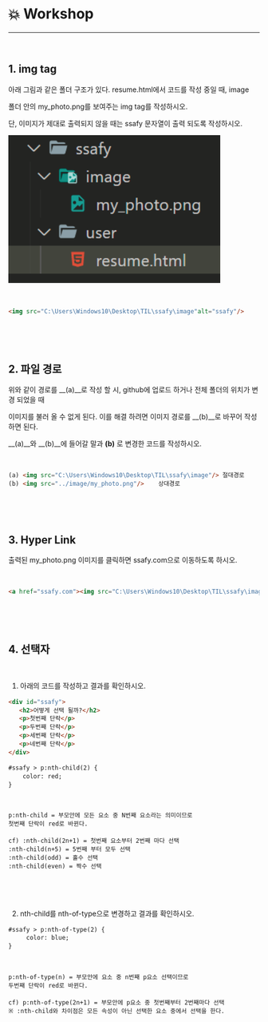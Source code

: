 # :boom: Workshop

---

​																																	

## 1. img tag

아래 그림과 같은 폴더 구조가 있다. resume.html에서 코드를 작성 중일 때, image

폴더 안의 my_photo.png를 보여주는 img tag를 작성하시오.

단, 이미지가 제대로 출력되지 않을 때는 ssafy 문자열이 출력 되도록 작성하시오.



![image-20210802173127763](0802_workshop.assets/image-20210802173127763.png)

​									

```html
<img src="C:\Users\Windows10\Desktop\TIL\ssafy\image"alt="ssafy"/>
```

​																			

​																				

## 2. 파일 경로

위와 같이 경로를 __(a)__로 작성 할 시, github에 업로드 하거나 전체 폴더의 위치가 변경 되었을 때 

이미지를 불러 올 수 없게 된다. 이를 해결 하려면 이미지 경로를 __(b)__로 바꾸어 작성하면 된다.

__(a)__와 __(b)__에 들어갈 말과 __(b)__ 로 변경한 코드를 작성하시오.

​																								

```html
(a) <img src="C:\Users\Windows10\Desktop\TIL\ssafy\image"/> 절대경로
(b) <img src="../image/my_photo.png"/>    상대경로
```

​																	

​																					

## 3. Hyper Link

 출력된 my_photo.png 이미지를 클릭하면 ssafy.com으로 이동하도록 하시오.

​																	

```html
<a href="ssafy.com"><img src="C:\Users\Windows10\Desktop\TIL\ssafy\image"/></a>
```

​																							

​																														

## 4. 선택자

​																								

1) 아래의 코드를 작성하고 결과를 확인하시오.

```html
<div id="ssafy">
   <h2>어떻게 선택 될까?</h2>
   <p>첫번째 단락</p>
   <p>두번째 단락</p>
   <p>세번째 단락</p> 
   <p>네번째 단락</p>
</div>
```

```html
#ssafy > p:nth-child(2) {
    color: red;
}
```

​																							

```html
p:nth-child = 부모안에 모든 요소 중 N번째 요소라는 의미이므로
첫번째 단락이 red로 바뀐다.

cf) :nth-child(2n+1) = 첫번째 요소부터 2번째 마다 선택
:nth-child(n+5) = 5번째 부터 모두 선택
:nth-child(odd) = 홀수 선택
:nth-child(even) = 짝수 선택
```

​																			

​															

2. nth-child를 nth-of-type으로 변경하고 결과를 확인하시오.

```html
#ssafy > p:nth-of-type(2) {
     color: blue;
}
```

​																	

```html
p:nth-of-type(n) = 부모안에 요소 중 n번째 p요소 선택이므로
두번째 단락이 red로 바뀐다.

cf) p:nth-of-type(2n+1) = 부모안에 p요소 중 첫번째부터 2번째마다 선택
※ :nth-child와 차이점은 모든 속성이 아닌 선택한 요소 중에서 선택을 한다.
```

​					